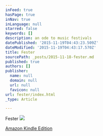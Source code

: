 ```yaml
---
inFeed: true
hasPage: true
inNav: true
inLanguage: null
starred: false
keywords: []
description: an ode to music festivals
datePublished: '2015-11-19T04:43:23.509Z'
dateModified: '2015-11-19T04:43:17.570Z'
title: Fester
sourcePath: _posts/2015-11-18-fester.md
published: true
authors: []
publisher:
  name: null
  domain: null
  url: null
  favicon: null
url: fester/index.html
_type: Article

---
```

Fester
![](https://the-grid-user-content.s3-us-west-2.amazonaws.com/a9f1e52c-9cf6-42f9-8ee0-6389f0591c3a.jpg)

[Amazon Kindle Edition][0]

[0]: http://www.amazon.com/Fester-Jacob-LaCivita-ebook/dp/B00E332OY0/